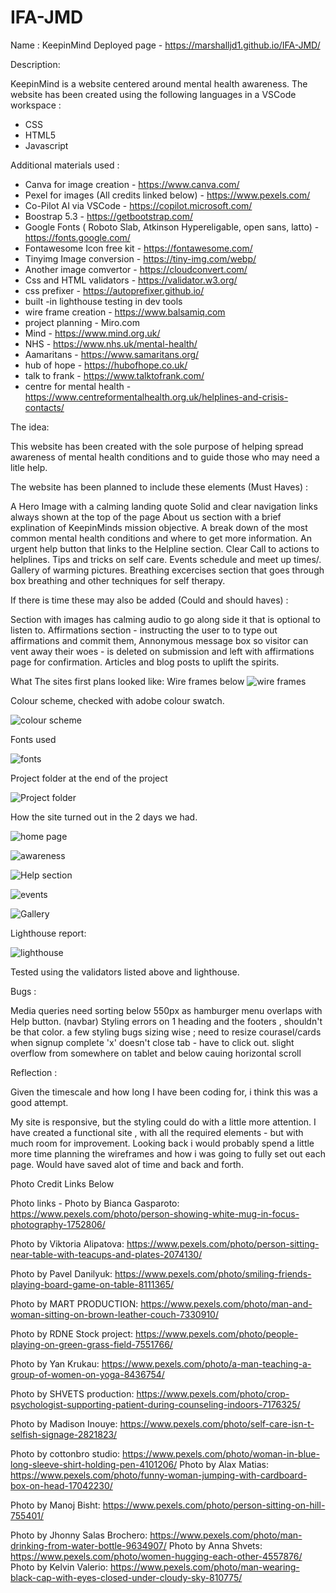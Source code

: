 # IFA-JMD
Name : KeepinMind
Deployed page - https://marshalljd1.github.io/IFA-JMD/

Description:

KeepinMind is a website centered around mental health awareness. 
The website has been created using the following languages in a VSCode workspace :
- CSS
- HTML5
- Javascript

Additional materials used : 
- Canva for image creation - https://www.canva.com/
- Pexel for images (All credits linked below) - https://www.pexels.com/
- Co-Pilot AI via VSCode - https://copilot.microsoft.com/
- Boostrap 5.3 - https://getbootstrap.com/
- Google Fonts ( Roboto Slab, Atkinson Hypereligable, open sans, latto) - https://fonts.google.com/
- Fontawesome Icon free kit - https://fontawesome.com/
- Tinyimg Image conversion - https://tiny-img.com/webp/
- Another image comvertor - https://cloudconvert.com/
- Css and HTML validators - https://validator.w3.org/
- css prefixer - https://autoprefixer.github.io/
- built -in lighthouse testing in dev tools
- wire frame creation - https://www.balsamiq.com
- project planning - Miro.com
- Mind - https://www.mind.org.uk/
- NHS - https://www.nhs.uk/mental-health/
- Aamaritans - https://www.samaritans.org/
- hub of hope - https://hubofhope.co.uk/
- talk to frank - https://www.talktofrank.com/
- centre for mental health - https://www.centreformentalhealth.org.uk/helplines-and-crisis-contacts/ 

The idea:

This website has been created with the sole purpose of helping spread awareness of mental health conditions and to guide those who 
may need a litle help.

The website has been planned to include these elements (Must Haves) :

A Hero Image with a calming landing quote 
Solid and clear navigation links always shown at the top of the page
About us section with a brief explination of KeepinMinds mission objective.
A break down of the most common mental health conditions and where to get more information.
An urgent help button that links to the Helpline section. Clear Call to actions to helplines.
Tips and tricks on self care.
Events schedule and meet up times/.
Gallery of warming pictures.
Breathing excercises section that goes through box breathing and other techniques for self therapy.

If there is time these may also be added (Could and should haves) :

Section with images has calming audio to go along side it that is optional to listen to.
Affirmations section - instructing the user to to type out affirmations and commit them,
Annonymous message box so visitor can vent away their woes - is deleted on submission and left with affirmations page for confirmation.
Articles and blog posts to uplift the spirits.


What The sites first plans looked like:
Wire frames below
![wire frames](https://github.com/user-attachments/assets/20827d07-1b9c-4a15-9184-f416ecdac184)

Colour scheme, checked with adobe colour swatch.

![colour scheme](https://github.com/user-attachments/assets/db65f22e-5f65-45b4-b214-e5e852290ffb)


Fonts used 

![fonts](https://github.com/user-attachments/assets/ff411fd3-334d-427d-aad3-fe312fd868e0)


Project folder at the end of the project 

![Project folder](https://github.com/user-attachments/assets/cca4069c-2a66-48fc-a8f9-ed7a3c9e18ca)


How the site turned out in the 2 days we had.


![home page](https://github.com/user-attachments/assets/ddb06900-fdf6-405b-a991-cb1ebaa5e664)


![awareness](https://github.com/user-attachments/assets/6d0a8e73-5f57-4062-9b59-e9f51c9d0587)


![Help section](https://github.com/user-attachments/assets/ad751ea7-e7e3-4f6e-b469-5a204a3b6e8d)

![events](https://github.com/user-attachments/assets/c09c36cd-c307-4f71-96cc-d905cad54a20)

![Gallery](https://github.com/user-attachments/assets/fa60fc04-bbf7-4ef2-bfa0-b0a8e88947ab)

Lighthouse report:


![lighthouse](https://github.com/user-attachments/assets/fdb34263-ee95-4e3f-9500-d7457f0c0cc1)

Tested using the validators listed above and lighthouse. 

Bugs :

Media queries need sorting below 550px as hamburger menu overlaps with Help button. (navbar)
Styling errors on 1 heading and the footers , shouldn't be that color.
a few styling bugs sizing wise ; need to resize courasel/cards
when signup complete 'x' doesn't close tab - have to click out.
slight overflow from somewhere on tablet and below cauing horizontal scroll






Reflection : 


Given the timescale and how long I have been coding for, i think this was a good attempt. 

My site is responsive, but the styling could do with a little more attention.
I have created a functional site , with all the required elements - but with much room for improvement.
Looking back i would probably spend a little more time planning the wireframes and how i was going to fully set out 
each page. Would have saved alot of time and back and forth.




Photo Credit Links Below




Photo links  - Photo by Bianca Gasparoto: https://www.pexels.com/photo/person-showing-white-mug-in-focus-photography-1752806/

Photo by Viktoria Alipatova: https://www.pexels.com/photo/person-sitting-near-table-with-teacups-and-plates-2074130/

Photo by Pavel Danilyuk: https://www.pexels.com/photo/smiling-friends-playing-board-game-on-table-8111365/

Photo by MART  PRODUCTION: https://www.pexels.com/photo/man-and-woman-sitting-on-brown-leather-couch-7330910/

Photo by RDNE Stock project: https://www.pexels.com/photo/people-playing-on-green-grass-field-7551766/

Photo by Yan Krukau: https://www.pexels.com/photo/a-man-teaching-a-group-of-women-on-yoga-8436754/

Photo by SHVETS production: https://www.pexels.com/photo/crop-psychologist-supporting-patient-during-counseling-indoors-7176325/

Photo by Madison Inouye: https://www.pexels.com/photo/self-care-isn-t-selfish-signage-2821823/

Photo by cottonbro studio: https://www.pexels.com/photo/woman-in-blue-long-sleeve-shirt-holding-pen-4101206/
Photo by Alax Matias: https://www.pexels.com/photo/funny-woman-jumping-with-cardboard-box-on-head-17042230/

Photo by Manoj Bisht: https://www.pexels.com/photo/person-sitting-on-hill-755401/

Photo by Jhonny Salas Brochero: https://www.pexels.com/photo/man-drinking-from-water-bottle-9634907/
Photo by Anna Shvets: https://www.pexels.com/photo/women-hugging-each-other-4557876/
Photo by Kelvin Valerio: https://www.pexels.com/photo/man-wearing-black-cap-with-eyes-closed-under-cloudy-sky-810775/
